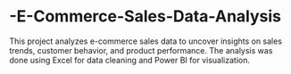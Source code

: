 # -E-Commerce-Sales-Data-Analysis
This project analyzes e-commerce sales data to uncover insights on sales trends, customer behavior, and product performance. The analysis was done using Excel for data cleaning and Power BI for visualization.
